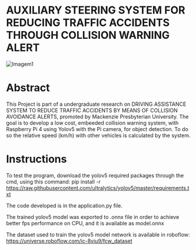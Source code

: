 # AUXILIARY STEERING SYSTEM FOR REDUCING TRAFFIC ACCIDENTS THROUGH COLLISION WARNING ALERT
![Imagem1](https://github.com/Gabriel-sci/FCW-project/assets/125495002/1df43293-93ed-4fab-976c-068b6c16234d)

# Abstract
This Project is part of a undergraduate research on DRIVING ASSISTANCE SYSTEM TO REDUCE TRAFFIC ACCIDENTS BY MEANS OF COLLISION AVOIDANCE ALERTS, promoted by Mackenzie Presbyterian University. The goal is to develop a low cost, embeeded collision warning system, with Raspberry Pi 4 using Yolov5 with the Pi camera, for object detection. To do so the relative speed (km/h) with other vehicles is calculated by the system.

# Instructions
To test the program, download the yolov5 required packages through the cmd, 
using this command: pip install -r https://raw.githubusercontent.com/ultralytics/yolov5/master/requirements.txt

The code developed is in the application.py file.

The trained yolov5 model was exported to .onnx file in order to achieve better fps performance on CPU, and it is available as model.onnx

The dataset used to train the yolov5 model network is available in roboflow: https://universe.roboflow.com/ic-8viu9/fcw_dataset
